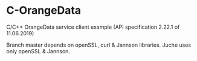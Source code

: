 # C-OrangeData
C/C++ OrangeData service client example (API specification 2.22.1 of 11.06.2019)

Branch master depends on openSSL, curl & Jannson libraries.
Juche uses only openSSL & Jannson.
